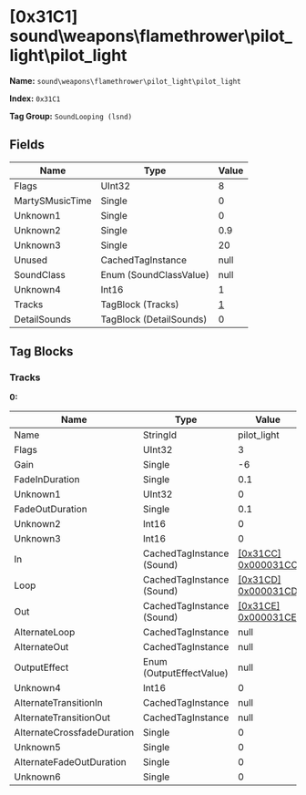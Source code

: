 # [0x31C1] sound\weapons\flamethrower\pilot_light\pilot_light

**Name:** ```sound\weapons\flamethrower\pilot_light\pilot_light```

**Index:** ```0x31C1```

**Tag Group:** ```SoundLooping (lsnd)```

## Fields

Name	| Type	| Value
---	|---	|---	|
Flags	|UInt32	|8
MartySMusicTime	|Single	|0
Unknown1	|Single	|0
Unknown2	|Single	|0.9
Unknown3	|Single	|20
Unused	|CachedTagInstance	|null
SoundClass	|Enum (SoundClassValue)	|null
Unknown4	|Int16	|1
Tracks	|TagBlock (Tracks)	|[1](#tracks)
DetailSounds	|TagBlock (DetailSounds)	|0


## Tag Blocks

### Tracks

**0:**

Name	| Type	| Value
---	|---	|---	|
Name	|StringId	|pilot_light
Flags	|UInt32	|3
Gain	|Single	|-6
FadeInDuration	|Single	|0.1
Unknown1	|UInt32	|0
FadeOutDuration	|Single	|0.1
Unknown2	|Int16	|0
Unknown3	|Int16	|0
In	|CachedTagInstance (Sound)	|[[0x31CC] 0x000031CC](../Sound/31CC.md)
Loop	|CachedTagInstance (Sound)	|[[0x31CD] 0x000031CD](../Sound/31CD.md)
Out	|CachedTagInstance (Sound)	|[[0x31CE] 0x000031CE](../Sound/31CE.md)
AlternateLoop	|CachedTagInstance	|null
AlternateOut	|CachedTagInstance	|null
OutputEffect	|Enum (OutputEffectValue)	|null
Unknown4	|Int16	|0
AlternateTransitionIn	|CachedTagInstance	|null
AlternateTransitionOut	|CachedTagInstance	|null
AlternateCrossfadeDuration	|Single	|0
Unknown5	|Single	|0
AlternateFadeOutDuration	|Single	|0
Unknown6	|Single	|0


